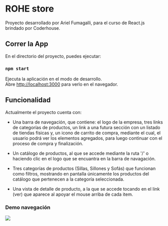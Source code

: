 # ROHE store

Proyecto desarrollado por Ariel Fumagalli, para el curso de React.js brindado por Coderhouse.

## Correr la App

En el directorio del proyecto, puedes ejecutar:

### `npm start`

Ejecuta la aplicación en el modo de desarrollo.\
Abre [http://localhost:3000](http://localhost:3000) para verlo en el navegador.


## Funcionalidad

Actualmente el proyecto cuenta con:

- Una barra de navegación, que contiene: el logo de la empresa, tres links de categorías de productos, un link a una futura sección con un listado de tiendas físicas y, un icono de carrito de compra, mediante el cual, el usuario podrá ver los elementos agregados, para luego continuar con el proceso de compra y finalización.

- Un catálogo de productos, al que se accede mediante la ruta '/' o haciendo clic en el logo que se encuantra en la barra de navagación.

- Tres categorías de productos (Sillas, Sillones y Sofás) que funcionan como filtros, mostrando en pantalla únicamente los productos del catálogo que pertenecen a la categoría seleccionada.

- Una vista de detalle de producto, a la que se accede tocando en el link (ver) que aparece al apoyar el mouse arriba de cada item.

### Demo navegación

![](https://github.com/Ariel-Fumagalli/react-store-fumagalli/tree/master/src/assets/images/test.gif)